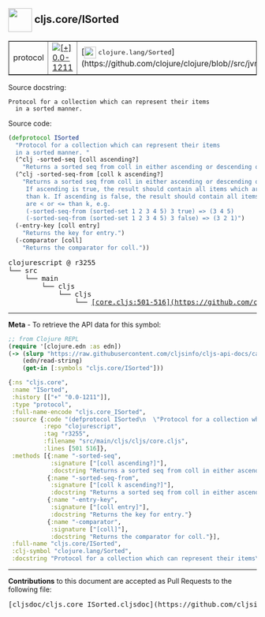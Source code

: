 ## <img width="48px" valign="middle" src="http://i.imgur.com/Hi20huC.png"> cljs.core/ISorted

 <table border="1">
<tr>

<td>protocol</td>
<td><a href="https://github.com/cljsinfo/cljs-api-docs/tree/0.0-1211"><img valign="middle" alt="[+] 0.0-1211" src="https://img.shields.io/badge/+-0.0--1211-lightgrey.svg"></a> </td>
<td>
[<img height="24px" valign="middle" src="http://i.imgur.com/1GjPKvB.png"> <samp>clojure.lang/Sorted</samp>](https://github.com/clojure/clojure/blob//src/jvm/clojure/lang/Sorted.java)
</td>
</tr>
</table>





Source docstring:

```
Protocol for a collection which can represent their items
  in a sorted manner. 
```

Source code:

```clj
(defprotocol ISorted
  "Protocol for a collection which can represent their items
  in a sorted manner. "
  (^clj -sorted-seq [coll ascending?]
    "Returns a sorted seq from coll in either ascending or descending order.")
  (^clj -sorted-seq-from [coll k ascending?]
    "Returns a sorted seq from coll in either ascending or descending order.
     If ascending is true, the result should contain all items which are > or >=
     than k. If ascending is false, the result should contain all items which
     are < or <= than k, e.g.
     (-sorted-seq-from (sorted-set 1 2 3 4 5) 3 true) => (3 4 5)
     (-sorted-seq-from (sorted-set 1 2 3 4 5) 3 false) => (3 2 1)")
  (-entry-key [coll entry]
    "Returns the key for entry.")
  (-comparator [coll]
    "Returns the comparator for coll."))
```

 <pre>
clojurescript @ r3255
└── src
    └── main
        └── cljs
            └── cljs
                └── <ins>[core.cljs:501-516](https://github.com/clojure/clojurescript/blob/r3255/src/main/cljs/cljs/core.cljs#L501-L516)</ins>
</pre>


---

__Meta__ - To retrieve the API data for this symbol:

```clj
;; from Clojure REPL
(require '[clojure.edn :as edn])
(-> (slurp "https://raw.githubusercontent.com/cljsinfo/cljs-api-docs/catalog/cljs-api.edn")
    (edn/read-string)
    (get-in [:symbols "cljs.core/ISorted"]))
```

```clj
{:ns "cljs.core",
 :name "ISorted",
 :history [["+" "0.0-1211"]],
 :type "protocol",
 :full-name-encode "cljs.core_ISorted",
 :source {:code "(defprotocol ISorted\n  \"Protocol for a collection which can represent their items\n  in a sorted manner. \"\n  (^clj -sorted-seq [coll ascending?]\n    \"Returns a sorted seq from coll in either ascending or descending order.\")\n  (^clj -sorted-seq-from [coll k ascending?]\n    \"Returns a sorted seq from coll in either ascending or descending order.\n     If ascending is true, the result should contain all items which are > or >=\n     than k. If ascending is false, the result should contain all items which\n     are < or <= than k, e.g.\n     (-sorted-seq-from (sorted-set 1 2 3 4 5) 3 true) => (3 4 5)\n     (-sorted-seq-from (sorted-set 1 2 3 4 5) 3 false) => (3 2 1)\")\n  (-entry-key [coll entry]\n    \"Returns the key for entry.\")\n  (-comparator [coll]\n    \"Returns the comparator for coll.\"))",
          :repo "clojurescript",
          :tag "r3255",
          :filename "src/main/cljs/cljs/core.cljs",
          :lines [501 516]},
 :methods [{:name "-sorted-seq",
            :signature ["[coll ascending?]"],
            :docstring "Returns a sorted seq from coll in either ascending or descending order."}
           {:name "-sorted-seq-from",
            :signature ["[coll k ascending?]"],
            :docstring "Returns a sorted seq from coll in either ascending or descending order.\n     If ascending is true, the result should contain all items which are > or >=\n     than k. If ascending is false, the result should contain all items which\n     are < or <= than k, e.g.\n     (-sorted-seq-from (sorted-set 1 2 3 4 5) 3 true) => (3 4 5)\n     (-sorted-seq-from (sorted-set 1 2 3 4 5) 3 false) => (3 2 1)"}
           {:name "-entry-key",
            :signature ["[coll entry]"],
            :docstring "Returns the key for entry."}
           {:name "-comparator",
            :signature ["[coll]"],
            :docstring "Returns the comparator for coll."}],
 :full-name "cljs.core/ISorted",
 :clj-symbol "clojure.lang/Sorted",
 :docstring "Protocol for a collection which can represent their items\n  in a sorted manner. "}

```

---

__Contributions__ to this document are accepted as Pull Requests to the following file:

 <pre>
[cljsdoc/cljs.core_ISorted.cljsdoc](https://github.com/cljsinfo/cljs-api-docs/blob/master/cljsdoc/cljs.core_ISorted.cljsdoc)
</pre>

